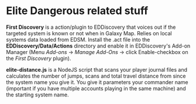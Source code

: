 # Elite Dangerous related stuff

**First Discovery** is a action/plugin to EDDiscovery that voices out if the targeted system is known or not when in Galaxy Map. Relies on local systems data loaded from EDSM. Install the .act file into the **EDDiscovery/Data/Actions** directory and enable it in EDDiscovery's Add-on Manager (Menu *Add-ons* -> *Manage Add-Ons* -> click Enable-checkbox on the *First Discovery* plugin).

**elite-distance.js** is a NodeJS script that scans your player journal files and calculates the number of jumps, scans and total travel distance from since the system name you give it. You give it parameters your commander name (important if you have multiple accounts playing in the same machine) and the starting system name.
